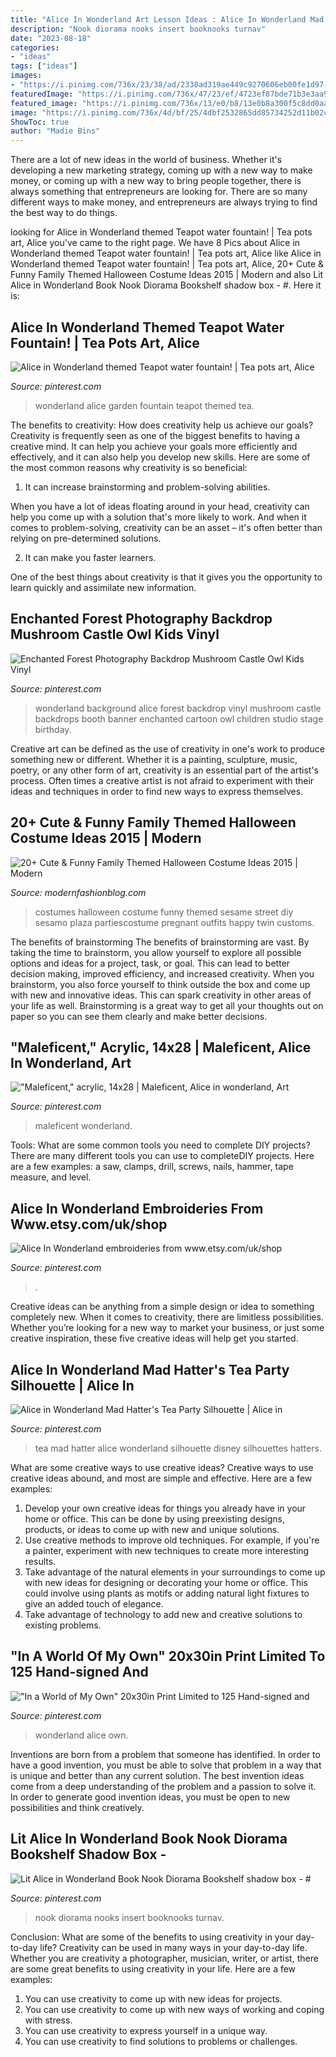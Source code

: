 ```yaml
---
title: "Alice In Wonderland Art Lesson Ideas : Alice In Wonderland Mad Hatter&#039;s Tea Party Silhouette"
description: "Nook diorama nooks insert booknooks turnav"
date: "2023-08-18"
categories:
- "ideas"
tags: ["ideas"]
images:
- "https://i.pinimg.com/736x/23/38/ad/2338ad319ae449c9270606eb00fe1d97--mad-hatters-tea-party-mad-hatter-tea.jpg"
featuredImage: "https://i.pinimg.com/736x/47/23/ef/4723ef87bde71b3e3aa94003f2ae456d.jpg"
featured_image: "https://i.pinimg.com/736x/13/e0/b8/13e0b8a300f5c8dd0aa2d804c016dff0.jpg"
image: "https://i.pinimg.com/736x/4d/bf/25/4dbf2532865dd85734252d11b02cc48e.jpg"
ShowToc: true
author: "Madie Bins"
---
```



There are a lot of new ideas in the world of business. Whether it's developing a new marketing strategy, coming up with a new way to make money, or coming up with a new way to bring people together, there is always something that entrepreneurs are looking for. There are so many different ways to make money, and entrepreneurs are always trying to find the best way to do things.

	

		
looking for Alice in Wonderland themed Teapot water fountain! | Tea pots art, Alice you've came to the right page. We have 8 Pics about Alice in Wonderland themed Teapot water fountain! | Tea pots art, Alice like Alice in Wonderland themed Teapot water fountain! | Tea pots art, Alice, 20+ Cute &amp; Funny Family Themed Halloween Costume Ideas 2015 | Modern and also Lit Alice in Wonderland Book Nook Diorama Bookshelf shadow box - #. Here it is:
		
    
## Alice In Wonderland Themed Teapot Water Fountain! | Tea Pots Art, Alice

<img loading=lazy src="https://i.pinimg.com/736x/47/23/ef/4723ef87bde71b3e3aa94003f2ae456d.jpg" onerror="this.onerror=null;this.src='https://tse1.mm.bing.net/th?id=OIP.zkBzcbiQONIZd__ZuroRdgHaJQ&amp;pid=15.1';" alt="Alice in Wonderland themed Teapot water fountain! | Tea pots art, Alice">

_Source: pinterest.com_

>wonderland alice garden fountain teapot themed tea. 

	

The benefits to creativity: How does creativity help us achieve our goals?
Creativity is frequently seen as one of the biggest benefits to having a creative mind. It can help you achieve your goals more efficiently and effectively, and it can also help you develop new skills. Here are some of the most common reasons why creativity is so beneficial: 
1. It can increase brainstorming and problem-solving abilities.

When you have a lot of ideas floating around in your head, creativity can help you come up with a solution that's more likely to work. And when it comes to problem-solving, creativity can be an asset – it's often better than relying on pre-determined solutions. 

2. It can make you faster learners.

One of the best things about creativity is that it gives you the opportunity to learn quickly and assimilate new information.

    
## Enchanted Forest Photography Backdrop Mushroom Castle Owl Kids Vinyl

<img loading=lazy src="https://i.pinimg.com/736x/be/83/96/be8396a71a8a943934fb3914e6477454.jpg" onerror="this.onerror=null;this.src='https://tse2.mm.bing.net/th?id=OIP.QlrZB5hVA7UUYVe1beIl1wHaHa&amp;pid=15.1';" alt="Enchanted Forest Photography Backdrop Mushroom Castle Owl Kids Vinyl">

_Source: pinterest.com_

>wonderland background alice forest backdrop vinyl mushroom castle backdrops booth banner enchanted cartoon owl children studio stage birthday. 

	

Creative art can be defined as the use of creativity in one's work to produce something new or different. Whether it is a painting, sculpture, music, poetry, or any other form of art, creativity is an essential part of the artist's process. Often times a creative artist is not afraid to experiment with their ideas and techniques in order to find new ways to express themselves.

    
## 20+ Cute &amp; Funny Family Themed Halloween Costume Ideas 2015 | Modern

<img loading=lazy src="http://modernfashionblog.com/wp-content/uploads/2015/08/20-Cute-Funny-Family-Themed-Halloween-Costume-Ideas-2015-17.jpg" onerror="this.onerror=null;this.src='https://tse2.mm.bing.net/th?id=OIP.jaCeWvtlsAPhdfPza-0GsQHaLH&amp;pid=15.1';" alt="20+ Cute &amp; Funny Family Themed Halloween Costume Ideas 2015 | Modern">

_Source: modernfashionblog.com_

>costumes halloween costume funny themed sesame street diy sesamo plaza partiescostume pregnant outfits happy twin customs. 

	

The benefits of brainstorming
The benefits of brainstorming are vast. By taking the time to brainstorm, you allow yourself to explore all possible options and ideas for a project, task, or goal. This can lead to better decision making, improved efficiency, and increased creativity.
When you brainstorm, you also force yourself to think outside the box and come up with new and innovative ideas. This can spark creativity in other areas of your life as well. Brainstorming is a great way to get all your thoughts out on paper so you can see them clearly and make better decisions.

    
## &quot;Maleficent,&quot; Acrylic, 14x28 | Maleficent, Alice In Wonderland, Art

<img loading=lazy src="https://i.pinimg.com/736x/79/81/db/7981db3c6b43b559e65e8de445dddc50--maleficent-dark-art.jpg" onerror="this.onerror=null;this.src='https://tse1.mm.bing.net/th?id=OIP._IhKHZLizDHJJnGrJ8278QHaKH&amp;pid=15.1';" alt="&quot;Maleficent,&quot; acrylic, 14x28 | Maleficent, Alice in wonderland, Art">

_Source: pinterest.com_

>maleficent wonderland. 

	

Tools: What are some common tools you need to complete DIY projects?
There are many different tools you can use to completeDIY projects. Here are a few examples: a saw, clamps, drill, screws, nails, hammer, tape measure, and level.

    
## Alice In Wonderland Embroideries From Www.etsy.com/uk/shop

<img loading=lazy src="https://i.pinimg.com/736x/81/bd/e7/81bde7b05e3fad3dda04223fab57493f.jpg" onerror="this.onerror=null;this.src='https://tse4.mm.bing.net/th?id=OIP.YAZAIyf9dOxJO9Fp6GB_HQHaIZ&amp;pid=15.1';" alt="Alice In Wonderland embroideries from www.etsy.com/uk/shop">

_Source: pinterest.com_

>. 

	

Creative ideas can be anything from a simple design or idea to something completely new. When it comes to creativity, there are limitless possibilities. Whether you’re looking for a new way to market your business, or just some creative inspiration, these five creative ideas will help get you started.

    
## Alice In Wonderland Mad Hatter&#039;s Tea Party Silhouette | Alice In

<img loading=lazy src="https://i.pinimg.com/736x/23/38/ad/2338ad319ae449c9270606eb00fe1d97--mad-hatters-tea-party-mad-hatter-tea.jpg" onerror="this.onerror=null;this.src='https://tse2.mm.bing.net/th?id=OIP.-cgJMAmbstoqOQxBKigN2QHaDB&amp;pid=15.1';" alt="Alice in Wonderland Mad Hatter&#039;s Tea Party Silhouette | Alice in">

_Source: pinterest.com_

>tea mad hatter alice wonderland silhouette disney silhouettes hatters. 

	

What are some creative ways to use creative ideas?
Creative ways to use creative ideas abound, and most are simple and effective. Here are a few examples: 
1. Develop your own creative ideas for things you already have in your home or office. This can be done by using preexisting designs, products, or ideas to come up with new and unique solutions. 
2. Use creative methods to improve old techniques. For example, if you're a painter, experiment with new techniques to create more interesting results. 
3. Take advantage of the natural elements in your surroundings to come up with new ideas for designing or decorating your home or office. This could involve using plants as motifs or adding natural light fixtures to give an added touch of elegance. 
4. Take advantage of technology to add new and creative solutions to existing problems.

    
## &quot;In A World Of My Own&quot; 20x30in Print Limited To 125 Hand-signed And

<img loading=lazy src="https://i.pinimg.com/736x/4d/bf/25/4dbf2532865dd85734252d11b02cc48e.jpg" onerror="this.onerror=null;this.src='https://tse3.mm.bing.net/th?id=OIP.Z1qYtnqYElqHFeMrIchcDgHaLH&amp;pid=15.1';" alt="&quot;In a World of My Own&quot; 20x30in Print Limited to 125 Hand-signed and">

_Source: pinterest.com_

>wonderland alice own. 

	

Inventions are born from a problem that someone has identified. In order to have a good invention, you must be able to solve that problem in a way that is unique and better than any current solution. The best invention ideas come from a deep understanding of the problem and a passion to solve it. In order to generate good invention ideas, you must be open to new possibilities and think creatively.

    
## Lit Alice In Wonderland Book Nook Diorama Bookshelf Shadow Box - #

<img loading=lazy src="https://i.pinimg.com/736x/13/e0/b8/13e0b8a300f5c8dd0aa2d804c016dff0.jpg" onerror="this.onerror=null;this.src='https://tse2.mm.bing.net/th?id=OIP.JCXE3io9Sdjz6aGMMDg5xQHaJ3&amp;pid=15.1';" alt="Lit Alice in Wonderland Book Nook Diorama Bookshelf shadow box - #">

_Source: pinterest.com_

>nook diorama nooks insert booknooks turnav. 

	

Conclusion: What are some of the benefits to using creativity in your day-to-day life?
Creativity can be used in many ways in your day-to-day life. Whether you are creativity a photographer, musician, writer, or artist, there are some great benefits to using creativity in your life. Here are a few examples:
1. You can use creativity to come up with new ideas for projects.
2. You can use creativity to come up with new ways of working and coping with stress.
3. You can use creativity to express yourself in a unique way.
4. You can use creativity to find solutions to problems or challenges.

